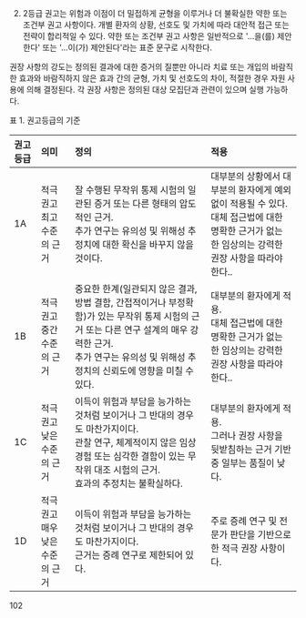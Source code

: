 2. 2등급 권고는 위험과 이점이 더 밀접하게 균형을 이루거나 더 불확실한 약한 또는 조건부 권고 사항이다. 개별 환자의 상황, 선호도 및 가치에 따라 대안적 접근 또는 전략이 합리적일 수 있다. 약한 또는 조건부 권고 사항은 일반적으로 '...을(를) 제안한다' 또는 '...이(가) 제안된다'라는 표준 문구로 시작한다.

권장 사항의 강도는 정의된 결과에 대한 증거의 질뿐만 아니라 치료 또는 개입의 바람직한 효과와 바람직하지 않은 효과 간의 균형, 가치 및 선호도의 차이, 적절한 경우 자원 사용에 의해 결정된다. 각 권장 사항은 정의된 대상 모집단과 관련이 있으며 실행 가능하다.

표 1. 권고등급의 기준

| 권고 등급 | 의미 | 정의 | 적용 |
| :-------- | :--- | :--- | :--- |
| 1A | 적극 권고<br>최고 수준의 근거 | 잘 수행된 무작위 통제 시험의 일관된 증거 또는 다른 형태의 압도적인 근거.<br>추가 연구는 유의성 및 위해성 추정치에 대한 확신을 바꾸지 않을 것이다. | 대부분의 상황에서 대부분의 환자에게 예외 없이 적용될 수 있다.<br>대체 접근법에 대한 명확한 근거가 없는 한 임상의는 강력한 권장 사항을 따라야 한다.. |
| 1B | 적극 권고<br>중간 수준의 근거 | 중요한 한계(일관되지 않은 결과, 방법 결함, 간접적이거나 부정확함)가 있는 무작위 통제 시험의 근거 또는 다른 연구 설계의 매우 강력한 근거.<br>추가 연구는 유의성 및 위해성 추정치의 신뢰도에 영향을 미칠 수 있다. | 대부분의 환자에게 적용.<br>대체 접근법에 대한 명확한 근거가 없는 한 임상의는 강력한 권장 사항을 따라야 한다.. |
| 1C | 적극 권고<br>낮은 수준의 근거 | 이득이 위험과 부담을 능가하는 것처럼 보이거나 그 반대의 경우도 마찬가지이다.<br>관찰 연구, 체계적이지 않은 임상 경험 또는 심각한 결함이 있는 무작위 대조 시험의 근거.<br>효과의 추정치는 불확실하다. | 대부분의 환자에게 적용.<br>그러나 권장 사항을 뒷받침하는 근거 기반 중 일부는 품질이 낮다. |
| 1D | 적극 권고<br>매우 낮은 수준의 근거 | 이득이 위험과 부담을 능가하는 것처럼 보이거나 그 반대의 경우도 마찬가지이다.<br>근거는 증례 연구로 제한되어 있다. | 주로 증례 연구 및 전문가 판단을 기반으로 한 적극 권장 사항이다. |

<PAGE>102